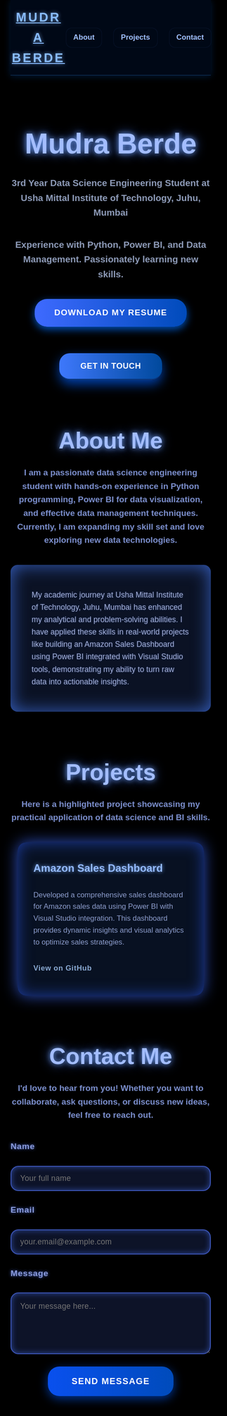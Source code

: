 <![CDATA[
<!DOCTYPE html>
<html lang="en">
<head>
  <meta charset="UTF-8" />
  <meta name="viewport" content="width=device-width, initial-scale=1" />
  <title>Mudra Berde - Data Science Portfolio</title>
  <style>
    /* Google Font Import */
    @import url('https://fonts.googleapis.com/css2?family=Outfit:wght@400;700&display=swap');

    /* CSS Reset */
    *, *::before, *::after {
      box-sizing: border-box;
    }
    html, body {
      margin: 0;
      padding: 0;
      height: 100%;
      background: black;
      overflow-x: hidden;
      font-family: 'Outfit', sans-serif;
      color: #d0d7f1;
      line-height: 1.6;
      scroll-behavior: smooth;
      user-select: none;
    }

    #starfield-canvas {
      position: fixed;
      top: 0;
      left: 0;
      width: 100vw;
      height: 100vh;
      z-index: 0;
      background: black;
      display: block;
      pointer-events: none;
    }

    #root {
      position: relative;
      z-index: 10;
      min-height: 100vh;
      background-color: rgba(0,0,0,0.75);
      backdrop-filter: saturate(160%) blur(10px);
      display: flex;
      flex-direction: column;
      padding: 0 24px 40px;
      max-width: 1200px;
      margin: 0 auto;
    }

    header {
      position: sticky;
      top: 0;
      background: rgba(0, 10, 26, 0.85);
      backdrop-filter: saturate(200%) blur(8px);
      border-bottom: 1px solid #123a66;
      box-shadow: 0 2px 15px #00244dbb;
      display: flex;
      justify-content: space-between;
      align-items: center;
      padding: 1rem 0;
      z-index: 11;
    }

    .logo {
      font-weight: 700;
      font-size: 1.8rem;
      color: #88bbff;
      letter-spacing: 4px;
      text-transform: uppercase;
      user-select: none;
      cursor: default;
      text-shadow: 0 0 8px #88bbffaa;
    }

    nav {
      display: flex;
      gap: 28px;
    }

    a.nav-link {
      color: #a0c0ff;
      text-decoration: none;
      font-weight: 600;
      font-size: 1.05rem;
      padding: 8px 16px;
      border-radius: 12px;
      transition: background-color 0.3s ease, color 0.3s ease;
      box-shadow: 0 0 2px #5599ff44;
    }

    a.nav-link:hover,
    a.nav-link:focus-visible {
      background: #1f4db0cc;
      color: #d0e0ff;
      outline: none;
      box-shadow: 0 0 12px #77aaffcc;
    }

    a.nav-link:focus-visible {
      box-shadow: 0 0 18px #99bbffcc;
    }

    main {
      margin-top: 3rem;
      display: flex;
      flex-direction: column;
      gap: 96px;
      z-index: 11;
    }

    h1, h2, h3 {
      margin: 0;
      font-weight: 900;
      color: #a3bdff;
      text-shadow:
        0 0 12px #7bacffcf,
        0 0 24px #4c80ffcc;
    }

    .hero {
      text-align: center;
    }

    .hero h1 {
      font-size: 4rem;
      margin-bottom: .25rem;
    }

    .hero p {
      font-size: 1.3rem;
      color: #b0c0e5cc;
      margin-bottom: 40px;
      font-weight: 600;
      user-select: text;
    }

    .btn-primary {
      background: linear-gradient(90deg, #3e78fc, #00499c);
      color: white;
      font-weight: 700;
      padding: 18px 48px;
      font-size: 1.15rem;
      border: none;
      border-radius: 24px;
      cursor: pointer;
      box-shadow: 0 10px 26px rgba(0, 75, 200, 0.85);
      transition: transform 0.35s cubic-bezier(0.4, 0, 0.2, 1), box-shadow 0.35s;
      user-select: none;
      letter-spacing: 0.03em;
      text-transform: uppercase;
      border-bottom: 3px solid #0a377e;
    }

    .btn-primary:hover,
    .btn-primary:focus-visible {
      transform: translateY(-6px);
      box-shadow: 0 20px 40px rgba(0, 110, 255, 0.95);
      outline: none;
      border-bottom-color: #59a0ff;
    }

    section {
      user-select: text;
    }

    section h2 {
      text-align: center;
      font-size: 3.25rem;
      margin-bottom: 1rem;
    }

    section p.lead {
      text-align: center;
      max-width: 700px;
      margin: 0 auto 40px;
      font-size: 1.2rem;
      color: #9ab2ffcc;
      font-weight: 600;
    }

    .about-content {
      max-width: 750px;
      margin: 0 auto;
      font-size: 1.1rem;
      line-height: 1.6;
      background: rgba(15, 25, 48, 0.75);
      padding: 36px 48px;
      border-radius: 16px;
      box-shadow:
        0 0 40px #477efbbb inset;
      font-weight: 500;
      color: #bcc8f3dd;
      text-shadow: 0 0 4px #395eaa70;
      font-family: 'Outfit', sans-serif;
    }

    .projects-grid {
      max-width: 1080px;
      margin: 0 auto;
      display: grid;
      grid-template-columns: repeat(auto-fit, minmax(320px, 1fr));
      gap: 36px;
      padding: 0 16px;
    }

    .project-card {
      background: rgba(10, 20, 40, 0.85);
      border-radius: 20px;
      box-shadow:
        0 0 34px #3e6affbb,
        inset 0 0 34px #2246bbcc;
      padding: 40px 36px 46px;
      display: flex;
      flex-direction: column;
      transition: transform 0.35s ease, box-shadow 0.35s ease;
      cursor: pointer;
    }

    .project-card:hover,
    .project-card:focus-within {
      transform: translateY(-12px) scale(1.04);
      box-shadow:
        0 0 60px #557fffdd,
        inset 0 0 42px #2a4eccff;
      outline: none;
    }
    .project-card:focus-within {
      outline: 3px solid #7fb2ffaa;
      outline-offset: 6px;
    }

    .project-title {
      font-size: 1.5rem;
      margin-bottom: 0.7rem;
      color: #94baff;
      font-weight: 900;
      text-shadow: 0 0 8px #7bb0ffcc;
      user-select: none;
    }

    .project-description {
      flex-grow: 1;
      font-size: 1.05rem;
      margin-bottom: 2rem;
      color: #aec0f8cc;
      line-height: 1.6;
      font-weight: 500;
      user-select: text;
    }

    .project-link {
      align-self: flex-start;
      color: #aad0ffcc;
      font-size: 1.05rem;
      font-weight: 700;
      letter-spacing: 0.04em;
      text-decoration: none;
      border-bottom: 2px solid transparent;
      transition: border-color 0.25s ease;
    }

    .project-link:hover,
    .project-link:focus-visible {
      border-color: #d0e2ffcc;
      outline: none;
      text-shadow: 0 0 8px #b1cdffcc;
    }

    .contact-group {
      max-width: 540px;
      margin: 0 auto;
      display: flex;
      flex-direction: column;
      gap: 28px;
      font-weight: 500;
      font-size: 1rem;
      user-select: text;
    }

    label {
      font-weight: 700;
      font-size: 1.2rem;
      color: #a8b9ffcc;
      text-shadow: 0 0 6px #557cfac8;
      letter-spacing: 0.04em;
      user-select: text;
    }

    input, textarea {
      background: rgba(14, 20, 42, 0.97);
      border: 2.5px solid #5577ffaa;
      border-radius: 18px;
      color: #cedeff;
      font-size: 1.1rem;
      padding: 16px 20px;
      resize: vertical;
      transition: border-color 0.3s ease, box-shadow 0.3s ease;
      font-family: 'Outfit', sans-serif;
      box-shadow: inset 0 0 14px #4976ff88;
      letter-spacing: 0.015em;
      min-height: 44px;
      outline-offset: 3px;
      user-select: text;
    }

    input:focus,
    textarea:focus {
      border-color: #7a9dffdd;
      box-shadow: 0 0 18px #76a4ffdd;
      outline: none;
      background: rgba(20, 30, 60, 0.96);
    }

    textarea {
      min-height: 140px;
      line-height: 1.5;
    }

    .btn-submit {
      background: linear-gradient(90deg, #0950ee, #004bbb);
      color: white;
      border: none;
      font-weight: 900;
      padding: 22px 54px;
      font-size: 1.25rem;
      border-radius: 26px;
      cursor: pointer;
      box-shadow: 0 6px 22px #004accbb;
      user-select: none;
      transition: transform 0.35s ease, box-shadow 0.35s ease;
      letter-spacing: 0.07em;
      text-transform: uppercase;
      align-self: center;
      width: fit-content;
      min-width: 180px;
    }

    .btn-submit:hover,
    .btn-submit:focus-visible {
      transform: translateY(-6px);
      box-shadow: 0 18px 48px #005dfff2;
      outline: none;
    }

    .btn-resume-container {
      text-align: center;
      margin: 0 0 60px;
      z-index: 12;
    }
    .btn-resume {
      background: linear-gradient(90deg, #3e6aff, #004bbb);
      color: white;
      font-weight: 700;
      padding: 16px 44px;
      font-size: 1.2rem;
      border: none;
      border-radius: 28px;
      cursor: pointer;
      box-shadow: 0 6px 18px rgba(0, 91, 205, 0.9);
      transition: transform 0.35s cubic-bezier(0.4, 0, 0.2, 1), box-shadow 0.35s;
      user-select: none;
      letter-spacing: 0.06em;
      text-transform: uppercase;
      text-decoration: none;
      display: inline-block;
    }

    .btn-resume:hover,
    .btn-resume:focus-visible {
      transform: translateY(-5px);
      box-shadow: 0 14px 38px rgba(0, 110, 255, 0.95);
      outline: none;
    }

    @media (max-width: 768px) {
      main {
        gap: 64px;
      }
      .hero h1 {
        font-size: 3rem;
      }
      section {
        padding: 60px 16px 80px;
      }
      .projects-grid {
        gap: 28px;
        padding: 0;
      }
      .about-content {
        padding: 28px;
      }
      .btn-primary {
        padding: 18px 36px;
        font-size: 1.1rem;
      }
      label {
        font-size: 1.05rem;
      }
      input, textarea {
        font-size: 1rem;
        padding: 14px 18px;
      }
      .btn-submit {
        font-size: 1.1rem;
        padding: 18px 40px;
      }
      .btn-resume {
        padding: 14px 32px;
        font-size: 1.05rem;
      }
    }
  </style>
</head>
<body>
  <canvas id="starfield-canvas" aria-hidden="true"></canvas>
  <div id="root">
    <header role="banner">
      <a href="#" class="logo" aria-label="Mudra Berde Portfolio Logo">Mudra Berde</a>
      <nav role="navigation" aria-label="Main Navigation">
        <a href="#about" class="nav-link">About</a>
        <a href="#projects" class="nav-link">Projects</a>
        <a href="#contact" class="nav-link">Contact</a>
      </nav>
    </header>

    <main>
      <section class="hero" role="region" aria-label="Introduction">
        <h1>Mudra Berde</h1>
        <p>3rd Year Data Science Engineering Student at Usha Mittal Institute of Technology, Juhu, Mumbai</p>
        <p>Experience with Python, Power BI, and Data Management. Passionately learning new skills.</p>
        <div class="btn-resume-container">
          <a href="resume.pdf" download="Mudra_Berde_Resume.pdf" class="btn-resume" aria-label="Download resume">Download My Resume</a>
        </div>
        <button class="btn-primary" onclick="document.getElementById('contact').scrollIntoView({behavior:'smooth'})" aria-label="Scroll to contact form">Get in Touch</button>
      </section>

      <section id="about" role="region" aria-label="About Me">
        <h2>About Me</h2>
        <p class="lead">I am a passionate data science engineering student with hands-on experience in Python programming, Power BI for data visualization, and effective data management techniques. Currently, I am expanding my skill set and love exploring new data technologies.</p>
        <div class="about-content">
          <p>My academic journey at Usha Mittal Institute of Technology, Juhu, Mumbai has enhanced my analytical and problem-solving abilities. I have applied these skills in real-world projects like building an Amazon Sales Dashboard using Power BI integrated with Visual Studio tools, demonstrating my ability to turn raw data into actionable insights.</p>
        </div>
      </section>

      <section id="projects" role="region" aria-label="Projects">
        <h2>Projects</h2>
        <p class="lead">Here is a highlighted project showcasing my practical application of data science and BI skills.</p>
        <div class="projects-grid">
          <article class="project-card" tabindex="0" aria-labelledby="proj1-title">
            <h3 class="project-title" id="proj1-title">Amazon Sales Dashboard</h3>
            <p class="project-description">Developed a comprehensive sales dashboard for Amazon sales data using Power BI with Visual Studio integration. This dashboard provides dynamic insights and visual analytics to optimize sales strategies.</p>
            <a href="https://github.com/yourusername/amazon-sales-dashboard" target="_blank" rel="noopener noreferrer" class="project-link" aria-label="View Amazon Sales Dashboard on GitHub">View on GitHub</a>
          </article>
        </div>
      </section>

      <section id="contact" role="region" aria-label="Contact Me">
        <h2>Contact Me</h2>
        <p class="lead">I'd love to hear from you! Whether you want to collaborate, ask questions, or discuss new ideas, feel free to reach out.</p>
        <form class="contact-group" action="https://formsubmit.co/www.mudraberde7020@gmail.com" method="POST" target="_blank" aria-label="Contact form">
          <input type="hidden" name="_captcha" value="false" />
          <input type="hidden" name="_next" value="https://yourdomain.com/thank-you" />
          <label for="name">Name</label>
          <input type="text" id="name" name="name" required autocomplete="name" placeholder="Your full name" />
          <label for="email">Email</label>
          <input type="email" id="email" name="email" required autocomplete="email" placeholder="your.email@example.com" />
          <label for="message">Message</label>
          <textarea id="message" name="message" required placeholder="Your message here..."></textarea>
          <button type="submit" class="btn-submit">Send Message</button>
        </form>
      </section>
    </main>
  </div>

<script>
  const canvas = document.getElementById('starfield-canvas');
  const ctx = canvas.getContext('2d');
  let stars = [];
  let width, height;
  const starCount = 150;

  class Star {
    constructor() {
      this.reset();
      this.twinkleDirection = Math.random() > 0.5 ? 1 : -1;
    }
    reset() {
      this.x = Math.random() * width;
      this.y = Math.random() * height;
      this.size = Math.random() * 1.3 + 0.5;
      this.speed = this.size * 0.15 + 0.03;
      this.opacity = Math.random() * 0.8 + 0.2;
    }
    update() {
      this.x -= this.speed;
      if (this.x < 0) this.x = width;
      this.opacity += 0.01 * this.twinkleDirection;
      if (this.opacity >= 1) this.twinkleDirection = -1;
      else if (this.opacity <= 0.3) this.twinkleDirection = 1;
    }
    draw() {
      const gradient = ctx.createRadialGradient(this.x, this.y, 0, this.x, this.y, this.size * 6);
      gradient.addColorStop(0, `rgba(255, 255, 255, ${this.opacity})`);
      gradient.addColorStop(0.5, `rgba(170, 200, 255, ${this.opacity * 0.6})`);
      gradient.addColorStop(1, 'rgba(170, 200, 255, 0)');
      ctx.fillStyle = gradient;
      ctx.beginPath();
      ctx.arc(this.x, this.y, this.size * 6, 0, Math.PI * 2);
      ctx.fill();
    }
  }

  function setup() {
    width = window.innerWidth;
    height = window.innerHeight;
    canvas.width = width;
    canvas.height = height;
    stars = [];
    for(let i=0; i < starCount; i++){
      stars.push(new Star());
    }
  }

  function animate() {
    ctx.clearRect(0, 0, width, height);
    stars.forEach(star => {
      star.update();
      star.draw();
    });
    requestAnimationFrame(animate);
  }

  window.addEventListener('resize', () => {
    setup();
  });

  setup();
  animate();
</script>
</body>
</html>
]]>
